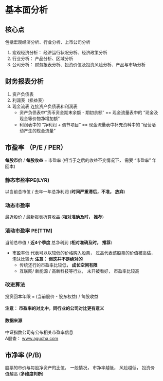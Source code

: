 

# 基本面分析  

## 核心点
包括宏观经济分析、行业分析、上市公司分析 

1. 宏观经济分析： 经济运行状况分析、经济政策分析 
2. 行业分析： 产品分析、区域分析  
3. 公司分析： 财务报表分析、投资价值及投资风险分析、产品与市场分析   


## 财务报表分析 
1. 资产负债表 
2. 利润表（损益表） 
3. 现金流表 
    连接资产负债表和利润表  
    * 资产负债表中“货币资金期末余额 - 期初余额” == 现金流量表中的 “现金及现金等价物净增加额”  
    * 利润表中的 “净利润 + 调节项目” == 现金流量表中补充资料中的 “经营活动产生的现金流量”



## 市盈率 （P/E / PER）  
__每股市价__ / __每股收益__ = 市盈率 (相当于之后的收益不变情况下， 需要 “市盈率” 年回本)  

### 静态市盈率PE(LYR)
以当前总市值 /  去年一年总净利润 (__时间严重滞后，不准， 放弃__)


### 动态市盈率
最近股价 / 最新报表折算收益 (__相对准确及时， 推荐__)


### 滚动市盈率 PE(TTM)
当前总市值 /  __近4个季度__ 总净利润 (__相对准确及时， 推荐__)


* 市盈率低 
    代表可以以较低的价格购入股票， 过高代表该股票的价值被高估，泡沫比较大 __注意： 但这并不是绝对的__
    * 传统还行的市盈率比较低， __成长空间有限__
    * 互联网/ 新能源 / 高新科技等行业， 未开被看好， 市盈率比较高  




### 改进算法 
投资回本年限 = (当前股价 - 股东权益) / 每股收益  



#### 注意： 市盈率的对比中，同行业的公司对比更有意义  


#### 数据来源 
中证指数公司有公布相关市盈率信息  
A股查：  www.agucha.com


## 市净率 (P/B) 
股票的市价与每股净资产的比值， 一般情况， 市净率越低， 风险越低， 投资价值越高 (__多维度判断__)  





